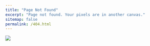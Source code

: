 ```yaml
---
title: "Page Not Found"
excerpt: "Page not found. Your pixels are in another canvas."
sitemap: false
permalink: /404.html
---
```


![](https://colorlib.com/wp/wp-content/uploads/sites/2/404-error-template-3.png.webp)